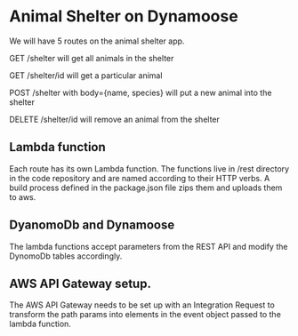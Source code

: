 # Animal Shelter on Dynamoose

We will have 5 routes on the animal shelter app.


GET /shelter will get all animals in the shelter 

GET /shelter/id will get a particular animal

POST /shelter with body={name, species}
will put a new animal into the shelter

DELETE /shelter/id will remove an animal from the shelter

## Lambda function

Each route has its own Lambda function. The functions live in /rest directory in the code repository and are named according to their HTTP verbs. A build process defined in the package.json file zips them and uploads them to aws.

## DyanomoDb and Dynamoose

The lambda functions accept parameters from the REST API and modify the DynomoDb tables accordingly.

## AWS API Gateway setup.

The AWS API Gateway needs to be set up with an Integration Request to transform the path params into elements in the event object passed to the lambda function.